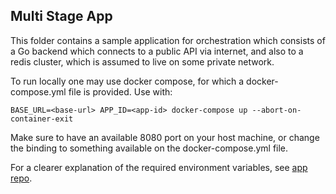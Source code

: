 ## Multi Stage App

This folder contains a sample application for orchestration which consists of a Go backend which connects to a public API via internet, and also to a redis cluster, which is assumed to live on some private network.

To run locally one may use docker compose, for which a docker-compose.yml file is provided. Use with:

```BASE_URL=<base-url> APP_ID=<app-id> docker-compose up --abort-on-container-exit```

Make sure to have an available 8080 port on your host machine, or change the binding to something available on the docker-compose.yml file.

For a clearer explanation of the required environment variables, see [app repo](./app).
